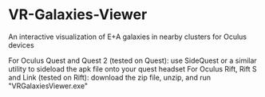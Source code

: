 # VR-Galaxies-Viewer
An interactive visualization of E+A galaxies in nearby clusters for Oculus devices

For Oculus Quest and Quest 2 (tested on Quest): use SideQuest or a similar utility to sideload the apk file onto your quest headset
For Oculus Rift, Rift S and Link (tested on Rift): download the zip file, unzip, and run "VRGalaxiesViewer.exe"
